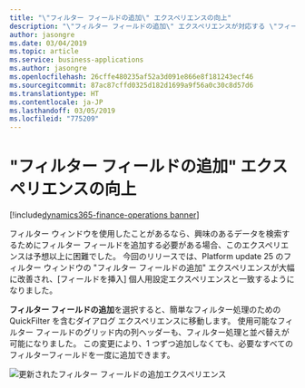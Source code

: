 ```yaml
---
title: "\"フィルター フィールドの追加\" エクスペリエンスの向上"
description: "\"フィルター フィールドの追加\" エクスペリエンスが対応する \"フィールドを挿入\" 個人用設定エクスペリエンスと整合され、これによりユーザーは利用可能なフィールドのリストをフィルター処理して並べ替えることができます。"
author: jasongre
ms.date: 03/04/2019
ms.topic: article
ms.service: business-applications
ms.author: jasongre
ms.openlocfilehash: 26cffe480235af52a3d091e866e8f181243ecf46
ms.sourcegitcommit: 87ac87cffd0325d182d1699a9f56a0c30c8d57d6
ms.translationtype: HT
ms.contentlocale: ja-JP
ms.lasthandoff: 03/05/2019
ms.locfileid: "775209"
---
```

#  <a name="improved-add-filter-fields-experience"></a>"フィルター フィールドの追加" エクスペリエンスの向上
[!include[dynamics365-finance-operations banner](../includes/dynamics365-finance-operations.md)]

フィルター ウィンドウを使用したことがあるなら、興味のあるデータを検索するためにフィルター フィールドを追加する必要がある場合、このエクスペリエンスは予想以上に困難でした。 今回のリリースでは、Platform update 25 のフィルター ウィンドウの "フィルター フィールドの追加" エクスペリエンスが大幅に改善され、[フィールドを挿入] 個人用設定エクスペリエンスと一致するようになりました。 

**フィルター フィールドの追加**を選択すると、簡単なフィルター処理のための QuickFilter を含むダイアログ エクスペリエンスに移動します。 使用可能なフィルター フィールドのグリッド内の列ヘッダーも、フィルター処理と並べ替えが可能になりました。 この変更により、1 つずつ追加しなくても、必要なすべてのフィルターフィールドを一度に追加できます。  

![更新されたフィルター フィールドの追加エクスペリエンス](media/client-improvedAddAField.png  "更新されたフィルター フィールドの追加エクスペリエンス")
